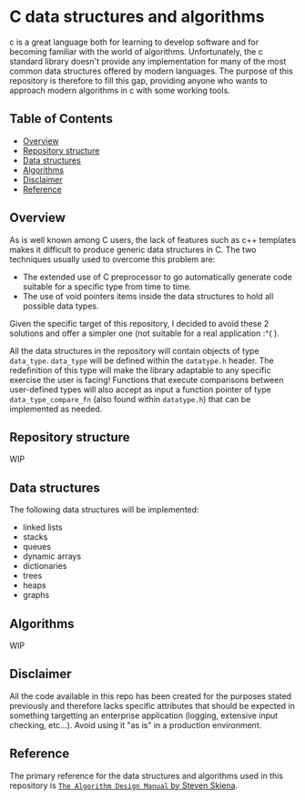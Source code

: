 # C data structures and algorithms

c is a great language both for learning to develop software and for becoming familiar with the world of algorithms. Unfortunately, the c standard library doesn't provide any implementation for many of the most common data structures offered by modern languages. The purpose of this repository is therefore to fill this gap, providing anyone who wants to approach modern algorithms in c with some working tools.

## Table of Contents

- [Overview](#overview)
- [Repository structure](#repository-structure)
- [Data structures](#data-structures)
- [Algorithms](#algorithms)
- [Disclaimer](#disclaimer)
- [Reference](#reference)

## Overview

As is well known among C users, the lack of features such as c++ templates makes it difficult to produce generic data structures in C. The two techniques usually used to overcome this problem are:

- The extended use of C preprocessor to go automatically generate code suitable for a specific type from time to time.
- The use of void pointers items inside the data structures to hold all possible data types.

Given the specific target of this repository, I decided to avoid these 2 solutions and offer a simpler one (not suitable for a real application :^( ).

All the data structures in the repository will contain objects of type `data_type`. `data_type` will be defined within the `datatype.h` header. The redefinition of this type will make the library adaptable to any specific exercise the user is facing!
Functions that execute comparisons between user-defined types will also accept as input a function pointer of type `data_type_compare_fn` (also found within `datatype.h`) that can be implemented as needed.

## Repository structure

WIP

## Data structures

The following data structures will be implemented:

- linked lists
- stacks
- queues
- dynamic arrays
- dictionaries
- trees
- heaps
- graphs

## Algorithms

WIP

## Disclaimer

All the code available in this repo has been created for the purposes stated previously and therefore lacks specific attributes that should be expected in something targetting an enterprise application (logging, extensive input checking, etc...). Avoid using it "as is" in a production environment.

## Reference

The primary reference for the data structures and algorithms used in this repository is [`The Algorithm Design Manual` by Steven Skiena](https://www.algorist.com/).

